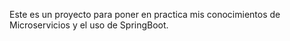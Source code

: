 Este es un proyecto para poner en practica mis conocimientos de Microservicios y el uso de SpringBoot.
